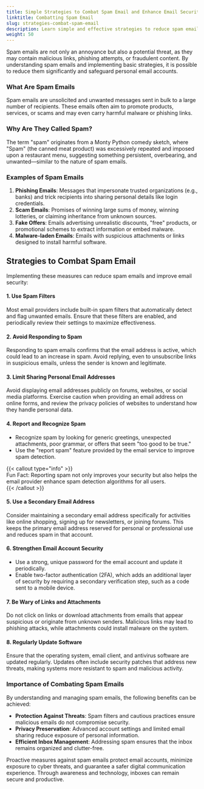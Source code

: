 ```yaml
---
title: Simple Strategies to Combat Spam Email and Enhance Email Security
linktitle: Combatting Spam Email
slug: strategies-combat-spam-email
description: Learn simple and effective strategies to reduce spam emails and protect personal email security using filters, cautious practices, and advanced settings.
weight: 50
---
```


Spam emails are not only an annoyance but also a potential threat, as they may contain malicious links, phishing attempts, or fraudulent content. By understanding spam emails and implementing basic strategies, it is possible to reduce them significantly and safeguard personal email accounts.

### What Are Spam Emails

Spam emails are unsolicited and unwanted messages sent in bulk to a large number of recipients. These emails often aim to promote products, services, or scams and may even carry harmful malware or phishing links.

### Why Are They Called Spam?

The term "spam" originates from a Monty Python comedy sketch, where "Spam" (the canned meat product) was excessively repeated and imposed upon a restaurant menu, suggesting something persistent, overbearing, and unwanted—similar to the nature of spam emails.

### Examples of Spam Emails

1. **Phishing Emails**: Messages that impersonate trusted organizations (e.g., banks) and trick recipients into sharing personal details like login credentials.
2. **Scam Emails**: Promises of winning large sums of money, winning lotteries, or claiming inheritance from unknown sources.
3. **Fake Offers**: Emails advertising unrealistic discounts, "free" products, or promotional schemes to extract information or embed malware.
4. **Malware-laden Emails**: Emails with suspicious attachments or links designed to install harmful software.

## Strategies to Combat Spam Email

Implementing these measures can reduce spam emails and improve email security:

#### 1. Use Spam Filters

Most email providers include built-in spam filters that automatically detect and flag unwanted emails. Ensure that these filters are enabled, and periodically review their settings to maximize effectiveness.

#### 2. Avoid Responding to Spam

Responding to spam emails confirms that the email address is active, which could lead to an increase in spam. Avoid replying, even to unsubscribe links in suspicious emails, unless the sender is known and legitimate.

#### 3. Limit Sharing Personal Email Addresses

Avoid displaying email addresses publicly on forums, websites, or social media platforms. Exercise caution when providing an email address on online forms, and review the privacy policies of websites to understand how they handle personal data.

#### 4. Report and Recognize Spam

- Recognize spam by looking for generic greetings, unexpected attachments, poor grammar, or offers that seem "too good to be true."
- Use the "report spam" feature provided by the email service to improve spam detection.

{{< callout type="info" >}}  
Fun Fact: Reporting spam not only improves your security but also helps the email provider enhance spam detection algorithms for all users.  
{{< /callout >}}

#### 5. Use a Secondary Email Address

Consider maintaining a secondary email address specifically for activities like online shopping, signing up for newsletters, or joining forums. This keeps the primary email address reserved for personal or professional use and reduces spam in that account.

#### 6. Strengthen Email Account Security

- Use a strong, unique password for the email account and update it periodically.
- Enable two-factor authentication (2FA), which adds an additional layer of security by requiring a secondary verification step, such as a code sent to a mobile device.

#### 7. Be Wary of Links and Attachments

Do not click on links or download attachments from emails that appear suspicious or originate from unknown senders. Malicious links may lead to phishing attacks, while attachments could install malware on the system.

#### 8. Regularly Update Software

Ensure that the operating system, email client, and antivirus software are updated regularly. Updates often include security patches that address new threats, making systems more resistant to spam and malicious activity.

### Importance of Combating Spam Emails

By understanding and managing spam emails, the following benefits can be achieved:

- **Protection Against Threats**: Spam filters and cautious practices ensure malicious emails do not compromise security.
- **Privacy Preservation**: Advanced account settings and limited email sharing reduce exposure of personal information.
- **Efficient Inbox Management**: Addressing spam ensures that the inbox remains organized and clutter-free.

Proactive measures against spam emails protect email accounts, minimize exposure to cyber threats, and guarantee a safer digital communication experience. Through awareness and technology, inboxes can remain secure and productive.
